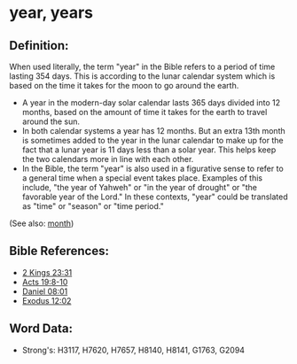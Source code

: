 # year, years #

## Definition: ##

When used literally, the term "year" in the Bible refers to a period of time lasting 354 days. This is according to the lunar calendar system which is based on the time it takes for the moon to go around the earth.

* A year in the modern-day solar calendar lasts 365 days divided into 12 months, based on the amount of time it takes for the earth to travel around the sun.
* In both calendar systems a year has 12 months. But an extra 13th month is sometimes added to the year in the lunar calendar to make up for the fact that a lunar year is 11 days less than a solar year. This helps keep the two calendars more in line with each other.
* In the Bible, the term "year" is also used in a figurative sense to refer to a general time when a special event takes place. Examples of this include, "the year of Yahweh" or "in the year of drought" or "the favorable year of the Lord." In these contexts, "year" could be translated as "time" or "season" or "time period."

(See also: [month](../other/biblicaltimemonth.md))

## Bible References: ##

* [2 Kings 23:31](rc://en/tn/help/2ki/23/31)
* [Acts 19:8-10](rc://en/tn/help/act/19/08)
* [Daniel 08:01](rc://en/tn/help/dan/08/01)
* [Exodus 12:02](rc://en/tn/help/exo/12/02)

## Word Data: ##

* Strong's: H3117, H7620, H7657, H8140, H8141, G1763, G2094
